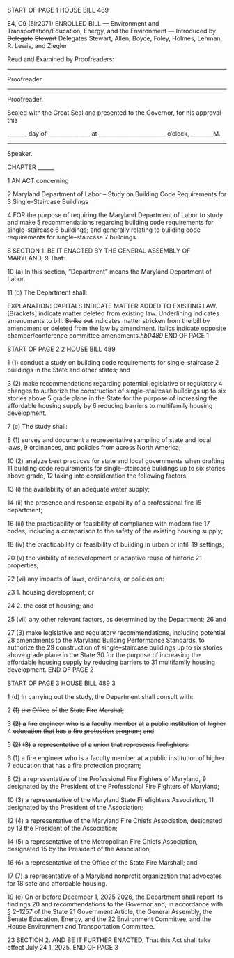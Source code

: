 START OF PAGE 1
HOUSE BILL 489

E4, C9 (5lr2071)
ENROLLED BILL
— Environment and Transportation/Education, Energy, and the Environment —
Introduced by ~~Delegate~~ ~~Stewart~~ Delegates Stewart, Allen, Boyce, Foley, Holmes,
Lehman, R. Lewis, and Ziegler

Read and Examined by Proofreaders:

_______________________________________________
Proofreader.
_______________________________________________
Proofreader.

Sealed with the Great Seal and presented to the Governor, for his approval this

_______ day of _______________ at ________________________ o’clock, ________M.

______________________________________________
Speaker.

CHAPTER ______

1 AN ACT concerning

2 Maryland Department of Labor – Study on Building Code Requirements for
3 Single–Staircase Buildings

4 FOR the purpose of requiring the Maryland Department of Labor to study and make
5 recommendations regarding building code requirements for single–staircase
6 buildings; and generally relating to building code requirements for single–staircase
7 buildings.

8 SECTION 1. BE IT ENACTED BY THE GENERAL ASSEMBLY OF MARYLAND,
9 That:

10 (a) In this section, “Department” means the Maryland Department of Labor.

11 (b) The Department shall:

EXPLANATION: CAPITALS INDICATE MATTER ADDED TO EXISTING LAW.
[Brackets] indicate matter deleted from existing law.
Underlining indicates amendments to bill.
~~Strike~~ ~~out~~ indicates matter stricken from the bill by amendment or deleted from the law by
amendment.
Italics indicate opposite chamber/conference committee amendments.*hb0489*
END OF PAGE 1

START OF PAGE 2
2 HOUSE BILL 489

1 (1) conduct a study on building code requirements for single–staircase
2 buildings in the State and other states; and

3 (2) make recommendations regarding potential legislative or regulatory
4 changes to authorize the construction of single–staircase buildings up to six stories above
5 grade plane in the State for the purpose of increasing the affordable housing supply by
6 reducing barriers to multifamily housing development.

7 (c) The study shall:

8 (1) survey and document a representative sampling of state and local laws,
9 ordinances, and policies from across North America;

10 (2) analyze best practices for state and local governments when drafting
11 building code requirements for single–staircase buildings up to six stories above grade,
12 taking into consideration the following factors:

13 (i) the availability of an adequate water supply;

14 (ii) the presence and response capability of a professional fire
15 department;

16 (iii) the practicability or feasibility of compliance with modern fire
17 codes, including a comparison to the safety of the existing housing supply;

18 (iv) the practicability or feasibility of building in urban or infill
19 settings;

20 (v) the viability of redevelopment or adaptive reuse of historic
21 properties;

22 (vi) any impacts of laws, ordinances, or policies on:

23 1. housing development; or

24 2. the cost of housing; and

25 (vii) any other relevant factors, as determined by the Department;
26 and

27 (3) make legislative and regulatory recommendations, including potential
28 amendments to the Maryland Building Performance Standards, to authorize the
29 construction of single–staircase buildings up to six stories above grade plane in the State
30 for the purpose of increasing the affordable housing supply by reducing barriers to
31 multifamily housing development.
END OF PAGE 2

START OF PAGE 3
HOUSE BILL 489 3

1 (d) In carrying out the study, the Department shall consult with:

2 ~~(1)~~ ~~the~~ ~~Office~~ ~~of~~ ~~the~~ ~~State~~ ~~Fire~~ ~~Marshal;~~

3 ~~(2)~~ ~~a~~ ~~fire~~ ~~engineer~~ ~~who~~ ~~is~~ ~~a~~ ~~faculty~~ ~~member~~ ~~at~~ ~~a~~ ~~public~~ ~~institution~~ ~~of~~ ~~higher~~
4 ~~education~~ ~~that~~ ~~has~~ ~~a~~ ~~fire~~ ~~protection~~ ~~program;~~ ~~and~~

5 ~~(2)~~ ~~(3)~~ ~~a~~ ~~representative~~ ~~of~~ ~~a~~ ~~union~~ ~~that~~ ~~represents~~ ~~firefighters.~~

6 (1) a fire engineer who is a faculty member at a public institution of higher
7 education that has a fire protection program;

8 (2) a representative of the Professional Fire Fighters of Maryland,
9 designated by the President of the Professional Fire Fighters of Maryland;

10 (3) a representative of the Maryland State Firefighters Association,
11 designated by the President of the Association;

12 (4) a representative of the Maryland Fire Chiefs Association, designated by
13 the President of the Association;

14 (5) a representative of the Metropolitan Fire Chiefs Association, designated
15 by the President of the Association;

16 (6) a representative of the Office of the State Fire Marshall; and

17 (7) a representative of a Maryland nonprofit organization that advocates for
18 safe and affordable housing.

19 (e) On or before December 1, ~~2025~~ 2026, the Department shall report its findings
20 and recommendations to the Governor and, in accordance with § 2–1257 of the State
21 Government Article, the General Assembly, the Senate Education, Energy, and the
22 Environment Committee, and the House Environment and Transportation Committee.

23 SECTION 2. AND BE IT FURTHER ENACTED, That this Act shall take effect July
24 1, 2025.
END OF PAGE 3